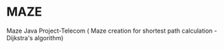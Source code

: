 # MAZE
Maze Java Project-Telecom ( Maze creation for shortest path calculation - Dijkstra's algorithm)
